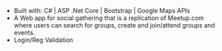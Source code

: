 - Built with: C# | ASP .Net Core | Bootstrap | Google Maps APIs 
- A Web app for social gathering that is a replication of Meetup.com where users can search for groups, create and join/attend groups and events.
- Login/Reg Validation

